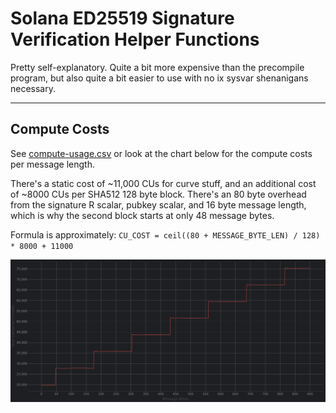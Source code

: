 # Solana ED25519 Signature Verification Helper Functions

Pretty self-explanatory. Quite a bit more expensive than the precompile program,
but also quite a bit easier to use with no ix sysvar shenanigans necessary.

--- 

## Compute Costs

See [compute-usage.csv](compute-usage.csv) or look at the chart below for the compute costs per message length.

There's a static cost of ~11,000 CUs for curve stuff, and an additional cost of
~8000 CUs per SHA512 128 byte block. There's an 80 byte overhead from the signature R scalar, pubkey scalar,
and 16 byte message length, which is why the second block starts at only 48 message bytes.

Formula is approximately: `CU_COST = ceil((80 + MESSAGE_BYTE_LEN) / 128) * 8000 + 11000`

![compute-usage.png](compute-usage.png)